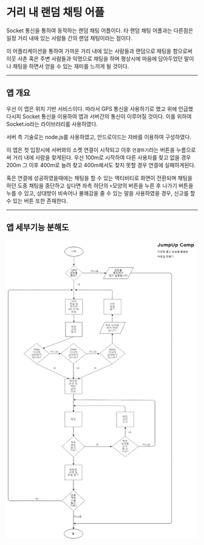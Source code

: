 # 거리 내 랜덤 채팅 어플

Socket 통신을 통하여 동작하는 랜덤 채팅 어플이다. 타 랜덤 채팅 어플과는 다른점은 일정 거리 내에 있는 사람들 간의 랜덤 채팅이라는 점이다.

이 어플리케이션을 통하여 가까운 거리 내에 있는 사람들과 랜덤으로 채팅을 함으로써 이웃 사촌 혹은 주변 사람들과 익명으로 채팅을 하며 평상시에 마음에 담아두었던 말이나 채팅을 하면서 얻을 수 있는 재미를 느끼게 될 것이다.

-----
## 앱 개요

우선 이 앱은 위치 기반 서비스이다. 따라서 GPS 통신을 사용하기로 했고 위에 언급했다시피 Socket 통신을 이용하여 앱과 서버간의 통신이 이루어질 것이다. 이를 위하여 Socket.io라는 라이브러리를 사용하였다.

서버 측 기술로는 node.js를 사용하였고, 안드로이드는 자바를 이용하여 구성하였다.

이 앱은 첫 입장시에 서버와의 소켓 연결이 시작되고 이후 `연결하기`라는 버튼을 누름으로써 거리 내에 사람을 찾게된다. 우선 100m로 시작하여 다른 사용자를 찾고 없을 경우 200m 그 이후 400m로 늘려 찾고 400m에서도 찾지 못할 경우 연결에 실패하게된다.

혹은 연결에 성공하였을때에는 채팅을 할 수 있는 액티비티로 화면이 전환되며 채팅을 하던 도중 채팅을 중단하고 싶다면 좌측 하단의 `+`모양의 버튼을 누른 후 나가기 버튼을 누를 수 있고, 상대방이 비속어나 불쾌감을 줄 수 있는 말을 사용하였을 경우, 신고를 할 수 있는 버튼 또한 존재한다.

-----
## 앱 세부기능 분해도 
<img src="./세부기능분해도.png">